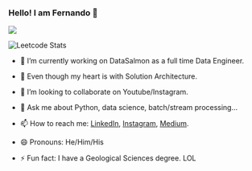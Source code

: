### Hello! I am Fernando 👋

![](https://komarev.com/ghpvc/?username=fmarinf&color=yellow&style=for-the-badge)

![Leetcode Stats](https://leetcard.jacoblin.cool/fmarinf?theme=dark&font=Blinker)

- 🔭 I’m currently working on DataSalmon as a full time Data Engineer.

- 🌱 Even though my heart is with Solution Architecture.

- 👯 I’m looking to collaborate on Youtube/Instagram.

- 💬 Ask me about Python, data science, batch/stream processing...
- 📫 How to reach me: [LinkedIn](https://www.linkedin.com/in/fernando-mar%C3%ADn-172018178/), [Instagram](https://www.instagram.com/fernando.marin.f/), [Medium](https://medium.com/@fernandomarinf).

- 😄 Pronouns: He/Him/His

- ⚡ Fun fact: I have a Geological Sciences degree. LOL


